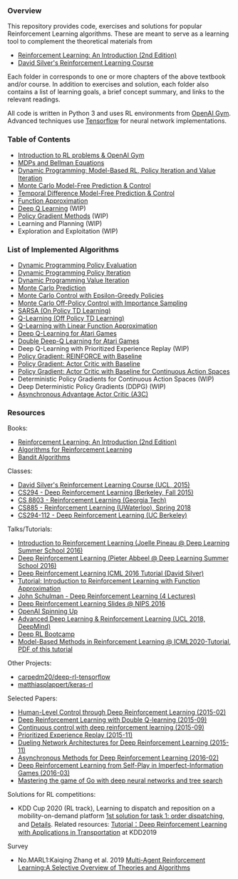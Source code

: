 ### Overview

This repository provides code, exercises and solutions for popular Reinforcement Learning algorithms. These are meant to serve as a learning tool to complement the theoretical materials from

- [Reinforcement Learning: An Introduction (2nd Edition)](http://incompleteideas.net/book/RLbook2018.pdf)
- [David Silver's Reinforcement Learning Course](http://www0.cs.ucl.ac.uk/staff/d.silver/web/Teaching.html)

Each folder in corresponds to one or more chapters of the above textbook and/or course. In addition to exercises and solution, each folder also contains a list of learning goals, a brief concept summary, and links to the relevant readings.

All code is written in Python 3 and uses RL environments from [OpenAI Gym](https://gym.openai.com/). Advanced techniques use [Tensorflow](https://www.tensorflow.org/) for neural network implementations.


### Table of Contents

- [Introduction to RL problems & OpenAI Gym](Introduction/)
- [MDPs and Bellman Equations](MDP/)
- [Dynamic Programming: Model-Based RL, Policy Iteration and Value Iteration](DP/)
- [Monte Carlo Model-Free Prediction & Control](MC/)
- [Temporal Difference Model-Free Prediction & Control](TD/)
- [Function Approximation](FA/)
- [Deep Q Learning](DQN/) (WIP)
- [Policy Gradient Methods](PolicyGradient/) (WIP)
- Learning and Planning (WIP)
- Exploration and Exploitation (WIP)


### List of Implemented Algorithms

- [Dynamic Programming Policy Evaluation](DP/Policy%20Evaluation%20Solution.ipynb)
- [Dynamic Programming Policy Iteration](DP/Policy%20Iteration%20Solution.ipynb)
- [Dynamic Programming Value Iteration](DP/Value%20Iteration%20Solution.ipynb)
- [Monte Carlo Prediction](MC/MC%20Prediction%20Solution.ipynb)
- [Monte Carlo Control with Epsilon-Greedy Policies](MC/MC%20Control%20with%20Epsilon-Greedy%20Policies%20Solution.ipynb)
- [Monte Carlo Off-Policy Control with Importance Sampling](MC/Off-Policy%20MC%20Control%20with%20Weighted%20Importance%20Sampling%20Solution.ipynb)
- [SARSA (On Policy TD Learning)](TD/SARSA%20Solution.ipynb)
- [Q-Learning (Off Policy TD Learning)](TD/Q-Learning%20Solution.ipynb)
- [Q-Learning with Linear Function Approximation](FA/Q-Learning%20with%20Value%20Function%20Approximation%20Solution.ipynb)
- [Deep Q-Learning for Atari Games](DQN/Deep%20Q%20Learning%20Solution.ipynb)
- [Double Deep-Q Learning for Atari Games](DQN/Double%20DQN%20Solution.ipynb)
- Deep Q-Learning with Prioritized Experience Replay (WIP)
- [Policy Gradient: REINFORCE with Baseline](PolicyGradient/CliffWalk%20REINFORCE%20with%20Baseline%20Solution.ipynb)
- [Policy Gradient: Actor Critic with Baseline](PolicyGradient/CliffWalk%20Actor%20Critic%20Solution.ipynb)
- [Policy Gradient: Actor Critic with Baseline for Continuous Action Spaces](PolicyGradient/Continuous%20MountainCar%20Actor%20Critic%20Solution.ipynb)
- Deterministic Policy Gradients for Continuous Action Spaces (WIP)
- Deep Deterministic Policy Gradients (DDPG) (WIP)
- [Asynchronous Advantage Actor Critic (A3C)](PolicyGradient/a3c)


### Resources

Books:

- [Reinforcement Learning: An Introduction (2nd Edition)](http://incompleteideas.net/book/RLbook2018.pdf)
- [Algorithms for Reinforcement Learning](https://sites.ualberta.ca/~szepesva/papers/RLAlgsInMDPs.pdf)
- [Bandit Algorithms](https://tor-lattimore.com/downloads/book/book.pdf)

Classes:

- [David Silver's Reinforcement Learning Course (UCL, 2015)](http://www0.cs.ucl.ac.uk/staff/d.silver/web/Teaching.html)
- [CS294 - Deep Reinforcement Learning (Berkeley, Fall 2015)](http://rll.berkeley.edu/deeprlcourse/)
- [CS 8803 - Reinforcement Learning (Georgia Tech)](https://www.udacity.com/course/reinforcement-learning--ud600)
- [CS885 - Reinforcement Learning (UWaterloo), Spring 2018](https://cs.uwaterloo.ca/~ppoupart/teaching/cs885-spring18/)
- [CS294-112 - Deep Reinforcement Learning (UC Berkeley)](http://rail.eecs.berkeley.edu/deeprlcourse/)

Talks/Tutorials:

- [Introduction to Reinforcement Learning (Joelle Pineau @ Deep Learning Summer School 2016)](http://videolectures.net/deeplearning2016_pineau_reinforcement_learning/)
- [Deep Reinforcement Learning (Pieter Abbeel @ Deep Learning Summer School 2016)](http://videolectures.net/deeplearning2016_abbeel_deep_reinforcement/)
- [Deep Reinforcement Learning ICML 2016 Tutorial (David Silver)](http://techtalks.tv/talks/deep-reinforcement-learning/62360/)
- [Tutorial: Introduction to Reinforcement Learning with Function Approximation](https://www.youtube.com/watch?v=ggqnxyjaKe4)
- [John Schulman - Deep Reinforcement Learning (4 Lectures)](https://www.youtube.com/playlist?list=PLjKEIQlKCTZYN3CYBlj8r58SbNorobqcp)
- [Deep Reinforcement Learning Slides @ NIPS 2016](http://people.eecs.berkeley.edu/~pabbeel/nips-tutorial-policy-optimization-Schulman-Abbeel.pdf)
- [OpenAI Spinning Up](https://spinningup.openai.com/en/latest/user/introduction.html)
- [Advanced Deep Learning & Reinforcement Learning (UCL 2018, DeepMind)](https://www.youtube.com/playlist?list=PLqYmG7hTraZDNJre23vqCGIVpfZ_K2RZs)
- [Deep RL Bootcamp](https://sites.google.com/view/deep-rl-bootcamp/lectures)
- [Model-Based Methods in Reinforcement Learning @ ICML2020-Tutorial](https://sites.google.com/view/mbrl-tutorial), [PDF of this tutorial](Talks-and-Tutorials/20200720Model_based%20RL_tutorial.pdf)

Other Projects:

- [carpedm20/deep-rl-tensorflow](https://github.com/carpedm20/deep-rl-tensorflow)
- [matthiasplappert/keras-rl](https://github.com/matthiasplappert/keras-rl)

Selected Papers:

- [Human-Level Control through Deep Reinforcement Learning (2015-02)](http://www.readcube.com/articles/10.1038/nature14236)
- [Deep Reinforcement Learning with Double Q-learning (2015-09)](http://arxiv.org/abs/1509.06461)
- [Continuous control with deep reinforcement learning (2015-09)](https://arxiv.org/abs/1509.02971)
- [Prioritized Experience Replay (2015-11)](http://arxiv.org/abs/1511.05952)
- [Dueling Network Architectures for Deep Reinforcement Learning (2015-11)](http://arxiv.org/abs/1511.06581)
- [Asynchronous Methods for Deep Reinforcement Learning (2016-02)](http://arxiv.org/abs/1602.01783)
- [Deep Reinforcement Learning from Self-Play in Imperfect-Information Games (2016-03)](http://arxiv.org/abs/1603.01121)
- [Mastering the game of Go with deep neural networks and tree search](https://gogameguru.com/i/2016/03/deepmind-mastering-go.pdf)

Solutions for RL competitions:
- KDD Cup 2020 (RL track), Learning to dispatch and reposition on a mobility-on-demand platform [1st solution for task 1: order dispatching](https://github.com/maybeluo/KDDCup2020-RL-1st-solution), and [Details](https://mp.weixin.qq.com/s?__biz=MzA3MzI4MjgzMw==&mid=2650796572&idx=4&sn=9c0bdc189e6567612b222263de977ae3&chksm=871a3662b06dbf743a2b36fb0f77fa149f1077bb0ab84e09574e46966be9610e8455a1a3f476&mpshare=1&scene=1&srcid=0901g4Qr8PqOkS0epQSomtZP&sharer_sharetime=1598937150866&sharer_shareid=1b3376bd3bafcdb7884c34bbd7ffb337&key=bf5b07d1268a5d2054335bb3266b4d25dd70bcf0459fab3d74b918fe0a884ecbf581147d7097444a01120033175ec1c2d4fa95646a2cacc681546b07ee4056690f9abeb06538fdc50f0d37770995ef8936e162397a059943e02d6aad0192ee441fe695d66dbf82a0fdc190b6a08524b987b0a1dd3d783164435ee7315408c1a9&ascene=1&uin=MjE0NzI4MTIwOQ%3D%3D&devicetype=Windows+10+x64&version=62090529&lang=zh_CN&exportkey=AQ3OrxI1c8F8WLv3td1Rz3s%3D&pass_ticket=rpgXEsuHJf%2B6y7DPihn5BU7j7MUeVSGKXfKk5fh%2F9wEas%2BrB%2BhfJz%2Fsw48Vwb2xe).
  Related resources: [Tutorial：Deep Reinforcement Learning with Applications in Transportation](https://outreach.didichuxing.com/internationalconference/kdd2019/tutorial/) at KDD2019

Survey

- No.MARL1:Kaiqing Zhang et al. 2019 [Multi-Agent Reinforcement Learning:A Selective Overview of Theories and Algorithms](https://arxiv.org/pdf/1911.10635.pdf)



